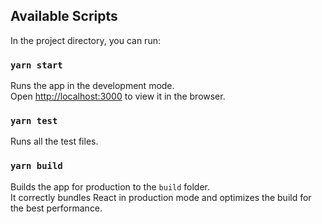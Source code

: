 ## Available Scripts

In the project directory, you can run:

### `yarn start`

Runs the app in the development mode.\
Open [http://localhost:3000](http://localhost:3000) to view it in the browser.

### `yarn test`

Runs all the test files.

### `yarn build`

Builds the app for production to the `build` folder.\
It correctly bundles React in production mode and optimizes the build for the best performance.

